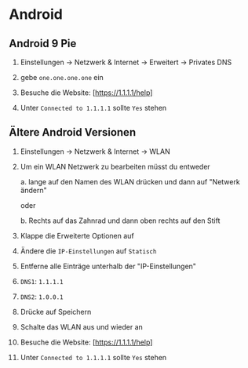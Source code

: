# Android

## Android 9 Pie

1. Einstellungen &rarr; Netzwerk & Internet &rarr; Erweitert &rarr; Privates DNS

2. gebe ```one.one.one.one``` ein

3. Besuche die Website: [https://1.1.1.1/help]

4. Unter ```Connected to 1.1.1.1``` sollte ```Yes``` stehen

   

## Ältere Android Versionen

1. Einstellungen &rarr; Netzwerk & Internet &rarr; WLAN 

2. Um ein WLAN Netzwerk zu bearbeiten müsst du entweder

   a. lange auf den Namen des WLAN drücken und dann auf "Netwerk ändern"

   oder

   b. Rechts auf das Zahnrad und dann oben rechts auf den Stift  

3. Klappe die Erweiterte Optionen auf

4. Ändere die ```IP-Einstellungen``` auf ```Statisch```

5. Entferne alle Einträge unterhalb der "IP-Einstellungen"

6. ```DNS1```: ```1.1.1.1```

7. ```DNS2```: ```1.0.0.1```

8. Drücke auf Speichern

9. Schalte das WLAN aus und wieder an

10. Besuche die Website: [https://1.1.1.1/help]

11. Unter ```Connected to 1.1.1.1``` sollte ```Yes``` stehen
